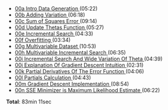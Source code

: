 * [
00a Intro Data Generation
](https://s3-us-west-1.amazonaws.com/nedbot/videos/00_linear_regression/00a_intro_data_generation_small.mov)
(05:22)
* [
00b Adding Variation
](https://s3-us-west-1.amazonaws.com/nedbot/videos/00_linear_regression/00b_adding_variation_small.mov)
(06:18)
* [
00c Sum of Squares Error
](https://s3-us-west-1.amazonaws.com/nedbot/videos/00_linear_regression/00c_sum_of_squares_error_small.mov)
(09:14)
* [
00d Update Thetas Function
](https://s3-us-west-1.amazonaws.com/nedbot/videos/00_linear_regression/00d_update_thetas_function_small.mov)
(05:27)
* [
00e Incremental Search
](https://s3-us-west-1.amazonaws.com/nedbot/videos/00_linear_regression/00e_incremental_search_small.mov)
(04:33)
* [
00f Overfitting
](https://s3-us-west-1.amazonaws.com/nedbot/videos/00_linear_regression/00f_overfitting_small.mov)
(03:34)
* [
00g Multivariable Dataset
](https://s3-us-west-1.amazonaws.com/nedbot/videos/00_linear_regression/00g_multivariable_dataset_small.mov)
(10:53)
* [
00h Multivariable Incremental Search
](https://s3-us-west-1.amazonaws.com/nedbot/videos/00_linear_regression/00h_multivariable_incremental_search_small.mov)
(06:35)
* [
00i Incremental Search And Wide Variation Of Theta
](https://s3-us-west-1.amazonaws.com/nedbot/videos/00_linear_regression/00i_incremental_search_and_wide_variation_of_theta_small.mov)
(04:39)
* [
00j Explanation Of Gradient Descent Intuition
](https://s3-us-west-1.amazonaws.com/nedbot/videos/00_linear_regression/00j_explanation_of_gradient_descent_intuition_small.mov)
(02:31)
* [
00k Partial Derivatives Of The Error Function
](https://s3-us-west-1.amazonaws.com/nedbot/videos/00_linear_regression/00k_partial_derivatives_of_error_fn_small.mov)
(04:06)
* [
00l Partials Calculation
](https://s3-us-west-1.amazonaws.com/nedbot/videos/00_linear_regression/00l_partials_calculation_small.mov)
(04:43)
* [
00m Gradient Descent Implementation
](https://s3-us-west-1.amazonaws.com/nedbot/videos/00_linear_regression/00m_gradient_descent_implementation_small.mov)
(08:54)
* [
00n SSE Minimizer is Maximum Likelihood Estimate
](https://s3-us-west-1.amazonaws.com/nedbot/videos/00_linear_regression/00n_sse_minimizer_is_mle_small.mov)
(06:22)

**Total**: 83min 11sec
